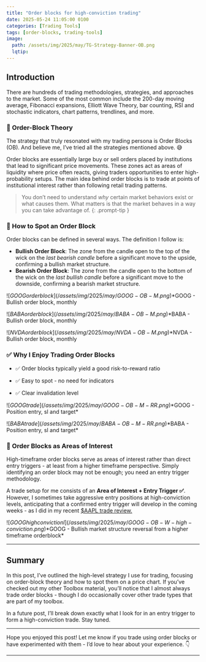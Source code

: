```yaml
---
title: "Order blocks for high-conviction trading"
date: 2025-05-24 11:05:00 0100
categories: [Trading Tools]
tags: [order-blocks, trading-tools]
image:
  path: /assets/img/2025/may/TG-Strategy-Banner-OB.png
  lqtip:
---
```


## Introduction
There are hundreds of trading methodologies, strategies, and approaches to the market. Some of the most common include the 200-day moving average, Fibonacci expansions, Elliott Wave Theory, bar counting, RSI and stochastic indicators, chart patterns, trendlines, and more.

### 📝 Order-Block Theory
The strategy that truly resonated with my trading persona is Order Blocks (OB). And believe me, I’ve tried all the strategies mentioned above. 😅

Order blocks are essentially large buy or sell orders placed by institutions that lead to significant price movements. These zones act as areas of liquidity where price often reacts, giving traders opportunities to enter high-probability setups. The main idea behind order blocks is to trade at points of institutional interest rather than following retail trading patterns.

> You don’t need to understand _why_ certain market behaviors exist or what causes them. What matters is that the market behaves in a way you can take advantage of.
{: .prompt-tip }


### 👀 How to Spot an Order Block
Order blocks can be defined in several ways. The definition I follow is:
- **Bullish Order Block**: The zone from the candle open to the top of the wick on the _last bearish candle_ before a significant move to the upside, confirming a bullish market structure.
- **Bearish Order Block**: The zone from the candle open to the bottom of the wick on the _last bullish candle_ before a significant move to the downside, confirming a bearish market structure.

![$GOOG order block](/assets/img/2025/may/GOOG-OB-M.png)
*$GOOG - Bullish order block, monthly

![$BABA order block](/assets/img/2025/may/BABA-OB-M.png)
*$BABA - Bullish order block, monthly

![$NVDA order block](/assets/img/2025/may/NVDA-OB-M.png)
*$NVDA - Bullish order block, monthly

### ✅ Why I Enjoy Trading Order Blocks

- ✅ Order blocks typically yield a good risk-to-reward ratio 
    
- ✅ Easy to spot - no need for indicators
    
- ✅ Clear invalidation level

![$GOOG trade](/assets/img/2025/may/GOOG-OB-M-RR.png)
*$GOOG - Position entry, sl and target*

![$BABA trade](/assets/img/2025/may/BABA-OB-M-RR.png)
*$BABA - Position entry, sl and target*

### 🧲 Order Blocks as Areas of Interest
High-timeframe order blocks serve as areas of interest rather than direct entry triggers - at least from a higher timeframe perspective. Simply identifying an order block may not be enough; you need an entry trigger methodology.

A trade setup for me consists of an **Area of Interest + Entry Trigger ✅**. However, I sometimes take aggressive entry positions at high-conviction levels, anticipating that a confirmed entry trigger will develop in the coming weeks - as I did in my recent [$AAPL trade review.](https://www.tradergu.com/posts/Trade-review-AAPL/)

![$GOOG high convictionl](/assets/img/2025/may/GOOG-OB-W-high-conviction.png)
*$GOOG - Bullish market structure reversal from a higher timeframe orderblock*

---
## Summary

In this post, I’ve outlined the high-level strategy I use for trading, focusing on order-block theory and how to spot them on a price chart. If you’ve checked out my other Toolbox material, you’ll notice that I almost always trade order blocks - though I do occasionally cover other trade types that are part of my toolbox.

In a future post, I’ll break down exactly what I look for in an entry trigger to form a high-conviction trade. Stay tuned.

---
Hope you enjoyed this post! Let me know if you trade using order blocks or have experimented with them - I’d love to hear about your experience. 👇

---

<script src="https://giscus.app/client.js"
        data-repo="tradergu/tradergu.github.io-comments"
        data-repo-id="R_kgDOOJkYuA"
        data-category="General"
        data-category-id="DIC_kwDOOJkYuM4CoG-6"
        data-mapping="pathname"
        data-strict="0"
        data-reactions-enabled="1"
        data-emit-metadata="0"
        data-input-position="top"
        data-theme="preferred_color_scheme"
        data-lang="en"
        crossorigin="anonymous"
        async>
</script>
